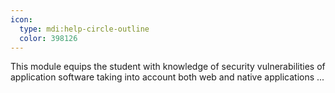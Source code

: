 ```yaml
---
icon:
  type: mdi:help-circle-outline
  color: 398126
---
```


This module equips the student with knowledge of security vulnerabilities of application software taking into account both web and native applications ... 
